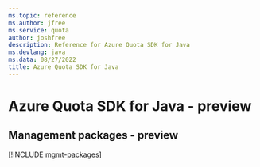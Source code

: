 ```yaml
---
ms.topic: reference
ms.author: jfree
ms.service: quota
author: joshfree
description: Reference for Azure Quota SDK for Java
ms.devlang: java
ms.data: 08/27/2022
title: Azure Quota SDK for Java
---
```

# Azure Quota SDK for Java - preview

## Management packages - preview
[!INCLUDE [mgmt-packages](quota-mgmt-index.md)]